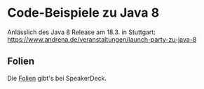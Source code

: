 # Code-Beispiele zu Java 8

Anlässlich des Java 8 Release am 18.3. in Stuttgart:  
<https://www.andrena.de/veranstaltungen/launch-party-zu-java-8>

## Folien

Die [Folien](https://speakerdeck.com/marcphilipp/java-8-release-party) gibt's bei SpeakerDeck.
